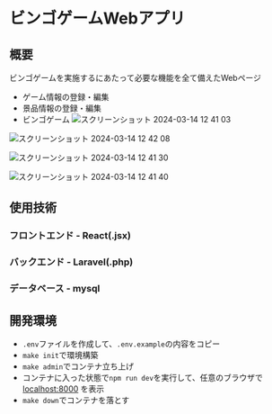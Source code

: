 # ビンゴゲームWebアプリ
## 概要
ビンゴゲームを実施するにあたって必要な機能を全て備えたWebページ
- ゲーム情報の登録・編集
- 景品情報の登録・編集
- ビンゴゲーム
![スクリーンショット 2024-03-14 12 41 03](https://github.com/2Gken1029/BingoGameForWeb/assets/70386620/48962f62-0b25-4efb-b86b-e32f4ec63bac)

![スクリーンショット 2024-03-14 12 42 08](https://github.com/2Gken1029/BingoGameForWeb/assets/70386620/7cd8d9c1-fd1c-470f-8292-a5465dec4367)

![スクリーンショット 2024-03-14 12 41 30](https://github.com/2Gken1029/BingoGameForWeb/assets/70386620/beda65f3-363f-4cb9-9b62-e632470c8576)

![スクリーンショット 2024-03-14 12 41 40](https://github.com/2Gken1029/BingoGameForWeb/assets/70386620/48a338ca-e369-4db6-b4b0-b1e6afd5f479)

## 使用技術

### フロントエンド - React(.jsx)

### バックエンド - Laravel(.php)

### データベース - mysql

## 開発環境

- `.env`ファイルを作成して、`.env.example`の内容をコピー
- `make init`で環境構築
- `make admin`でコンテナ立ち上げ
- コンテナに入った状態で`npm run dev`を実行して、任意のブラウザで [localhost:8000](http://localhost:8000/) を表示
- `make down`でコンテナを落とす
